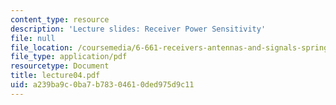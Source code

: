 ```yaml
---
content_type: resource
description: 'Lecture slides: Receiver Power Sensitivity'
file: null
file_location: /coursemedia/6-661-receivers-antennas-and-signals-spring-2003/a239ba9c0ba7b78304610ded975d9c11_lecture04.pdf
file_type: application/pdf
resourcetype: Document
title: lecture04.pdf
uid: a239ba9c-0ba7-b783-0461-0ded975d9c11
---
```

